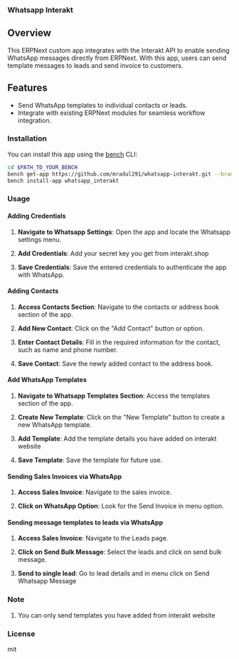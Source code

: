 ### Whatsapp Interakt

## Overview

This ERPNext custom app integrates with the Interakt API to enable sending WhatsApp messages directly from ERPNext. With this app, users can send template messages to leads and send invoice to customers.

## Features

- Send WhatsApp templates to individual contacts or leads.
- Integrate with existing ERPNext modules for seamless workflow integration.

### Installation

You can install this app using the [bench](https://github.com/frappe/bench) CLI:

```bash
cd $PATH_TO_YOUR_BENCH
bench get-app https://github.com/mradul291/whatsapp-interakt.git --branch develop
bench install-app whatsapp_interakt
```

### Usage

#### Adding Credentials

1. **Navigate to Whatsapp Settings**: Open the app and locate the Whatsapp settings menu.

2. **Add Credentials**: Add your secret key you get from interakt.shop

3. **Save Credentials**: Save the entered credentials to authenticate the app with WhatsApp.

#### Adding Contacts

1. **Access Contacts Section**: Navigate to the contacts or address book section of the app.

2. **Add New Contact**: Click on the "Add Contact" button or option.

3. **Enter Contact Details**: Fill in the required information for the contact, such as name and phone number.

4. **Save Contact**: Save the newly added contact to the address book.

#### Add WhatsApp Templates

1. **Navigate to Whatsapp Templates Section**: Access the templates section of the app.

2. **Create New Template**: Click on the "New Template" button to create a new WhatsApp template.

3. **Add Template**: Add the template details you have added on interakt website

4. **Save Template**: Save the template for future use.

#### Sending Sales Invoices via WhatsApp

1. **Access Sales Invoice**: Navigate to the sales invoice.

2. **Click on WhatsApp Option**: Look for the Send Invoice in menu option.

#### Sending message templates to leads via WhatsApp

1. **Access Sales Invoice**: Navigate to the Leads page.

2. **Click on Send Bulk Message**: Select the leads and click on send bulk message.

3. **Send to single lead**: Go to lead details and in menu click on Send Whatsapp Message

### Note

1. You can only send templates you have added from interakt website

### License

mit
